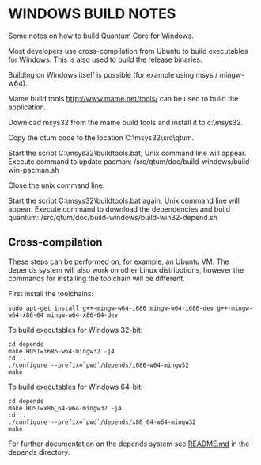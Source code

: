 WINDOWS BUILD NOTES
====================

Some notes on how to build Quantum Core for Windows.

Most developers use cross-compilation from Ubuntu to build executables for
Windows. This is also used to build the release binaries.

Building on Windows itself is possible (for example using msys / mingw-w64).

Mame build tools http://www.mame.net/tools/ can be used to build the application.

Download msys32 from the mame build tools and install it to c:\msys32.

Copy the qtum code to the location C:\msys32\src\qtum.

Start the script C:\msys32\buildtools.bat, Unix command line will appear.
Execute command to update pacman:
/src/qtum/doc/build-windows/build-win-pacman.sh

Close the unix command line.

Start the script C:\msys32\buildtools.bat again, Unix command line will appear.
Execute command to download the dependencies and build quantum:
/src/qtum/doc/build-windows/build-win32-depend.sh


Cross-compilation
-------------------

These steps can be performed on, for example, an Ubuntu VM. The depends system
will also work on other Linux distributions, however the commands for
installing the toolchain will be different.

First install the toolchains:

    sudo apt-get install g++-mingw-w64-i686 mingw-w64-i686-dev g++-mingw-w64-x86-64 mingw-w64-x86-64-dev

To build executables for Windows 32-bit:

    cd depends
    make HOST=i686-w64-mingw32 -j4
    cd ..
    ./configure --prefix=`pwd`/depends/i686-w64-mingw32
    make

To build executables for Windows 64-bit:

    cd depends
    make HOST=x86_64-w64-mingw32 -j4
    cd ..
    ./configure --prefix=`pwd`/depends/x86_64-w64-mingw32
    make

For further documentation on the depends system see [README.md](../depends/README.md) in the depends directory.

